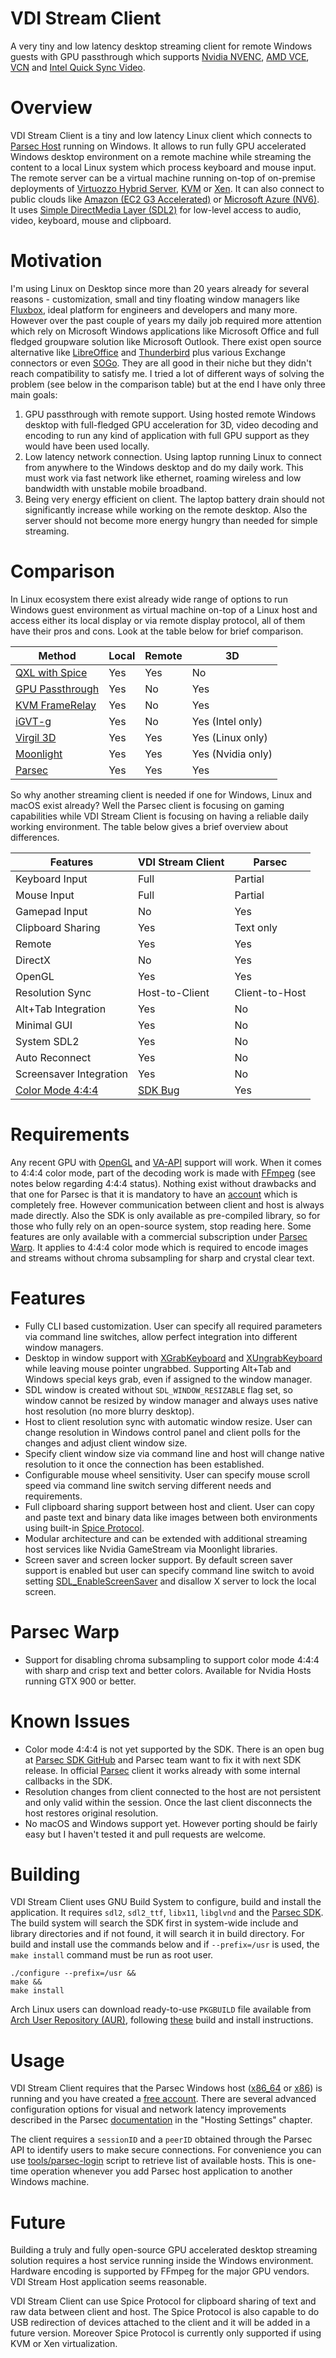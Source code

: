 # VDI Stream Client

A very tiny and low latency desktop streaming client for remote Windows guests
with GPU passthrough which supports [Nvidia NVENC](https://en.wikipedia.org/wiki/Nvidia_NVENC),
[AMD VCE](https://en.wikipedia.org/wiki/Video_Coding_Engine), [VCN](https://en.wikipedia.org/wiki/Video_Core_Next)
and [Intel Quick Sync Video](https://en.wikipedia.org/wiki/Intel_Quick_Sync_Video).

# Overview

VDI Stream Client is a tiny and low latency Linux client which connects to [Parsec Host](https://parsec.app/)
running on Windows. It allows to run fully GPU accelerated Windows desktop
environment on a remote machine while streaming the content to a local Linux
system which process keyboard and mouse input. The remote server can be a
virtual machine running on-top of on-premise deployments of [Virtuozzo Hybrid
Server](https://www.virtuozzo.com/support/all-products/virtuozzo-hybrid-server.html),
[KVM](https://www.linux-kvm.org/page/Main_Page) or [Xen](https://xenproject.org/).
It can also connect to public clouds like [Amazon (EC2 G3 Accelerated)](https://aws.amazon.com/ec2/instance-types/g3/)
or [Microsoft Azure (NV6)](https://azure.microsoft.com/en-us/pricing/details/virtual-machines/windows/).
It uses [Simple DirectMedia Layer (SDL2)](https://libsdl.org/) for low-level
access to audio, video, keyboard, mouse and clipboard.

# Motivation

I'm using Linux on Desktop since more than 20 years already for several
reasons - customization, small and tiny floating window managers like [Fluxbox](http://fluxbox.org/),
ideal platform for engineers and developers and many more. However over the
past couple of years my daily job required more attention which rely on
Microsoft Windows applications like Microsoft Office and full fledged groupware
solution like Microsoft Outlook. There exist open source alternative like [LibreOffice](https://www.libreoffice.org/)
and [Thunderbird](https://www.thunderbird.net/) plus various Exchange
connectors or even [SOGo](https://sogo.nu/). They are all good in their niche
but they didn't reach compatibility to satisfy me. I tried a lot of different
ways of solving the problem (see below in the comparison table) but at the end
I have only three main goals:

1. GPU passthrough with remote support. Using hosted remote Windows desktop
   with full-fledged GPU acceleration for 3D, video decoding and encoding to
   run any kind of application with full GPU support as they would have been
   used locally.
2. Low latency network connection. Using laptop running Linux to connect from
   anywhere to the Windows desktop and do my daily work. This must work via
   fast network like ethernet, roaming wireless and low bandwidth with unstable
   mobile broadband.
3. Being very energy efficient on client. The laptop battery drain should not
   significantly increase while working on the remote desktop. Also the server
   should not become more energy hungry than needed for simple streaming.

# Comparison

In Linux ecosystem there exist already wide range of options to run Windows
guest environment as virtual machine on-top of a Linux host and access either
its local display or via remote display protocol, all of them have their pros
and cons. Look at the table below for brief comparison.

Method          | Local | Remote | 3D
----------------|-------|--------|------------------
[QXL with Spice](https://www.spice-space.org/)  | Yes   | Yes    | No
[GPU Passthrough](https://www.kernel.org/doc/Documentation/vfio.txt) | Yes   | No     | Yes
[KVM FrameRelay](https://looking-glass.io/)  | Yes   | No     | Yes
[iGVT-g](https://www.kernel.org/doc/Documentation/vfio-mediated-device.txt)          | Yes   | No     | Yes (Intel only)
[Virgil 3D](https://virgil3d.github.io/)       | Yes   | Yes    | Yes (Linux only)
[Moonlight](https://moonlight-stream.org/)       | Yes   | Yes    | Yes (Nvidia only)
[Parsec](https://parsec.app/)          | Yes   | Yes    | Yes

So why another streaming client is needed if one for Windows, Linux and macOS
exist already? Well the Parsec client is focusing on gaming capabilities while
VDI Stream Client is focusing on having a reliable daily working environment.
The table below gives a brief overview about differences.

Features                | VDI Stream Client | Parsec
------------------------|-------------------|---------------
Keyboard Input          | Full              | Partial
Mouse Input             | Full              | Partial
Gamepad Input           | No                | Yes
Clipboard Sharing       | Yes               | Text only
Remote                  | Yes               | Yes
DirectX                 | No                | Yes
OpenGL                  | Yes               | Yes
Resolution Sync         | Host-to-Client    | Client-to-Host
Alt+Tab Integration     | Yes               | No
Minimal GUI             | Yes               | No
System SDL2             | Yes               | No
Auto Reconnect          | Yes               | No
Screensaver Integration | Yes               | No
[Color Mode 4:4:4](https://en.wikipedia.org/wiki/Chroma_subsampling)        | [SDK Bug](https://github.com/parsec-cloud/parsec-sdk/issues/36)           | Yes

# Requirements

Any recent GPU with [OpenGL](https://en.wikipedia.org/wiki/OpenGL) and [VA-API](https://en.wikipedia.org/wiki/Video_Acceleration_API)
support will work. When it comes to 4:4:4 color mode, part of the decoding work
is made with [FFmpeg](https://ffmpeg.org/) (see notes below regarding 4:4:4
status). Nothing exist without drawbacks and that one for Parsec is that it is
mandatory to have an [account](https://parsec.app/signup) which is
completely free. However communication between client and host is always made
directly. Also the SDK is only available as pre-compiled library, so for those
who fully rely on an open-source system, stop reading here. Some features are
only available with a commercial subscription under [Parsec Warp](https://parsec.app/warp).
It applies to 4:4:4 color mode which is required to encode images and streams
without chroma subsampling for sharp and crystal clear text.

# Features

* Fully CLI based customization. User can specify all required parameters via
  command line switches, allow perfect integration into different window
  managers.
* Desktop in window support with [XGrabKeyboard](https://tronche.com/gui/x/xlib/input/XGrabKeyboard.html)
  and [XUngrabKeyboard](https://tronche.com/gui/x/xlib/input/XUngrabKeyboard.html)
  while leaving mouse pointer ungrabbed. Supporting Alt+Tab and Windows special
  keys grab, even if assigned to the window manager.
* SDL window is created without `SDL_WINDOW_RESIZABLE` flag set, so window
  cannot be resized by window manager and always uses native host resolution
  (no more blurry desktop).
* Host to client resolution sync with automatic window resize. User can change
  resolution in Windows control panel and client polls for the changes and
  adjust client window size.
* Specify client window size via command line and host will change native
  resolution to it once the connection has been established.
* Configurable mouse wheel sensitivity. User can specify mouse scroll speed via
  command line switch serving different needs and requirements.
* Full clipboard sharing support between host and client. User can copy and
  paste text and binary data like images between both environments using
  built-in [Spice Protocol](https://www.spice-space.org/).
* Modular architecture and can be extended with additional streaming host
  services like Nvidia GameStream via Moonlight libraries.
* Screen saver and screen locker support. By default screen saver support is
  enabled but user can specify command line switch to avoid setting [SDL_EnableScreenSaver](https://wiki.libsdl.org/SDL_EnableScreenSaver)
  and disallow X server to lock the local screen.

# Parsec Warp

* Support for disabling chroma subsampling to support color mode 4:4:4 with
  sharp and crisp text and better colors. Available for Nvidia Hosts running
  GTX 900 or better.

# Known Issues

* Color mode 4:4:4 is not yet supported by the SDK. There is an open bug at [Parsec SDK GitHub](https://github.com/parsec-cloud/parsec-sdk/issues/36)
  and Parsec team want to fix it with next SDK release. In official [Parsec](https://parsec.app/downloads)
  client it works already with some internal callbacks in the SDK.
* Resolution changes from client connected to the host are not persistent and
  only valid within the session. Once the last client disconnects the host
  restores original resolution.
* No macOS and Windows support yet. However porting should be fairly easy but I
  haven't tested it and pull requests are welcome.

# Building

VDI Stream Client uses GNU Build System to configure, build and install the
application. It requires `sdl2`, `sdl2_ttf`, `libx11`, `libglvnd` and the
[Parsec SDK](https://github.com/parsec-cloud/parsec-sdk). The build system
will search the SDK first in system-wide include and library directories and
if not found, it will search it in build directory. For build and install use
the commands below and if `--prefix=/usr` is used, the `make install` command
must be run as root user.

```
./configure --prefix=/usr &&
make &&
make install
```

Arch Linux users can download ready-to-use `PKGBUILD` file available from
[Arch User Repository (AUR)](https://aur.archlinux.org/packages/vdi-stream-client/), following [these](https://wiki.archlinux.org/index.php/Arch_User_Repository#Build_and_install_the_package) build and install instructions.

# Usage

VDI Stream Client requires that the Parsec Windows host ([x86_64](https://builds.parsecgaming.com/package/parsec-windows.exe)
or [x86](https://builds.parsecgaming.com/package/parsec-windows32.exe)) is
running and you have created a [free account](https://parsec.app/signup).
There are several advanced configuration options for visual and network
latency improvements described in the Parsec [documentation](https://support.parsec.app/hc/en-us/articles/360001562772-All-Advanced-Configuration-Options)
in the "Hosting Settings" chapter.

The client requires a `sessionID` and a `peerID` obtained through the Parsec
API to identify users to make secure connections. For convenience you can use
[tools/parsec-login](tools/parsec-login) script to retrieve list of available
hosts. This is one-time operation whenever you add Parsec host application to
another Windows machine.

# Future

Building a truly and fully open-source GPU accelerated desktop streaming
solution requires a host service running inside the Windows environment.
Hardware encoding is supported by FFmpeg for the major GPU vendors. VDI Stream
Host application seems reasonable.

VDI Stream Client can use Spice Protocol for clipboard sharing of text and raw
data between client and host. The Spice Protocol is also capable to do USB
redirection of devices attached to the client and it will be added in a future
version. Moreover Spice Protocol is currently only supported if using KVM or
Xen virtualization.
